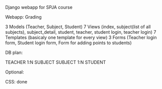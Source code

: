 Django webapp for SPJA course


Webapp: Grading

3 Models (Teacher, Subject, Student)
7 Views (index, subject(list of all subjects), subject_detail, student, teacher, student login, teacher login)
7 Templates (basicaly one template for every view)
3 Forms (Teacher login form, Student login form, Form for adding points to students)


DB plan:

TEACHER 1:N SUBJECT
SUBJECT 1:N STUDENT


Optional:

CSS: done

